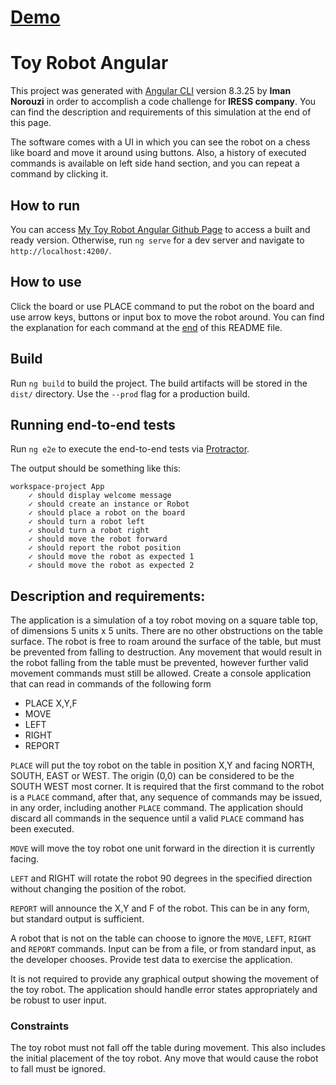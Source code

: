 # [Demo](https://imannorouzi.github.io/toy-robot-angular-built/)

# Toy Robot Angular

This project was generated with [Angular CLI](https://github.com/angular/angular-cli) version 8.3.25 by **Iman Norouzi** in order to accomplish a code challenge for **IRESS company**.
You can find the description and requirements of this simulation at the end of this page.

The software comes with a UI in which you can see the robot on a chess like board and move it around using buttons. Also, a history of executed commands is available on left side hand section, and you can repeat a command by clicking it.

## How to run

You can access [My Toy Robot Angular Github Page](https://imannorouzi.github.io/toy-robot-angular-built/) to access a built and ready version. Otherwise, run `ng serve` for a dev server and navigate to `http://localhost:4200/`.

## How to use

Click the board or use PLACE command to put the robot on the board and use arrow keys, buttons or input box to move the robot around. You can find the explanation for each command at the [end](#description-and-requirements) of this README file.

## Build

Run `ng build` to build the project. The build artifacts will be stored in the `dist/` directory. Use the `--prod` flag for a production build.

## Running end-to-end tests

Run `ng e2e` to execute the end-to-end tests via [Protractor](http://www.protractortest.org/).

The output should be something like this:

```
workspace-project App
    ✓ should display welcome message
    ✓ should create an instance or Robot
    ✓ should place a robot on the board
    ✓ should turn a robot left
    ✓ should turn a robot right
    ✓ should move the robot forward
    ✓ should report the robot position
    ✓ should move the robot as expected 1
    ✓ should move the robot as expected 2
```


## Description and requirements:
The application is a simulation of a toy robot moving on a square table top, of dimensions 5 units x 5 units. There are no
other obstructions on the table surface. The robot is free to roam around the surface of the table, but must be prevented
from falling to destruction. Any movement that would result in the robot falling from the table must be prevented,
however further valid movement commands must still be allowed.
Create a console application that can read in commands of the following form
 
* PLACE X,Y,F
* MOVE
* LEFT
* RIGHT
* REPORT

`PLACE` will put the toy robot on the table in position X,Y and facing NORTH, SOUTH, EAST or WEST. The origin (0,0)
can be considered to be the SOUTH WEST most corner. It is required that the first command to the robot is a `PLACE`
command, after that, any sequence of commands may be issued, in any order, including another `PLACE` command. The
application should discard all commands in the sequence until a valid `PLACE` command has been executed.

`MOVE` will move the toy robot one unit forward in the direction it is currently facing.

`LEFT` and RIGHT will rotate the robot 90 degrees in the specified direction without changing the position of the robot.

`REPORT` will announce the X,Y and F of the robot. This can be in any form, but standard output is sufficient.

A robot that is not on the table can choose to ignore the `MOVE`, `LEFT`, `RIGHT` and `REPORT` commands.
Input can be from a file, or from standard input, as the developer chooses.
Provide test data to exercise the application.

It is not required to provide any graphical output showing the movement of the toy robot.
The application should handle error states appropriately and be robust to user input.

### Constraints
The toy robot must not fall off the table during movement. This also includes the initial placement of the toy robot. Any
move that would cause the robot to fall must be ignored.
